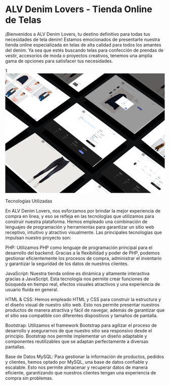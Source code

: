 # ALV Denim Lovers - Tienda Online de Telas


¡Bienvenidos a ALV Denim Lovers, tu destino definitivo para todas tus necesidades de tela denim! Estamos emocionados de presentarte nuestra tienda online especializada en telas de alta calidad para todos los amantes del denim. Ya sea que estés buscando telas para confección de prendas de vestir, accesorios de moda o proyectos creativos, tenemos una amplia gama de opciones para satisfacer tus necesidades.

1
![Mockup Tienda Online Alv DenimLovers](https://github.com/victor-arango/tienda_virtual/blob/main/plantillaAlv.jpg?raw=true "Mockup ALV ")


Tecnologías Utilizadas

En ALV Denim Lovers, nos esforzamos por brindar la mejor experiencia de compra en línea, y eso se refleja en las tecnologías que utilizamos para construir nuestra plataforma. Hemos empleado una combinación de lenguajes de programación y herramientas para garantizar un sitio web receptivo, intuitivo y atractivo visualmente. Las principales tecnologías que impulsan nuestro proyecto son:

PHP: Utilizamos PHP como lenguaje de programación principal para el desarrollo del backend. Gracias a la flexibilidad y poder de PHP, podemos gestionar eficientemente los procesos de compra, administrar el inventario y garantizar la seguridad de los datos de nuestros clientes.

JavaScript: Nuestra tienda online es dinámica y altamente interactiva gracias a JavaScript. Esta tecnología nos permite crear funciones de búsqueda en tiempo real, efectos visuales atractivos y una experiencia de usuario fluida en general.

HTML & CSS: Hemos empleado HTML y CSS para construir la estructura y el diseño visual de nuestro sitio web. Esto nos permite presentar nuestros productos de manera atractiva y fácil de navegar, además de garantizar que el sitio sea compatible con diferentes dispositivos y tamaños de pantalla.

Bootstrap: Utilizamos el framework Bootstrap para agilizar el proceso de desarrollo y asegurarnos de que nuestro sitio sea responsivo desde el principio. Bootstrap nos permite implementar un diseño adaptable y componentes reutilizables que se adaptan perfectamente a diversas pantallas.

Base de Datos MySQL: Para gestionar la información de productos, pedidos y clientes, hemos optado por MySQL, una base de datos confiable y escalable. Esto nos permite almacenar y recuperar datos de manera eficiente, garantizando que nuestros clientes tengan una experiencia de compra sin problemas.
